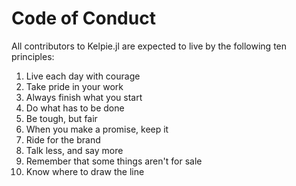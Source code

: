 # Code of Conduct

All contributors to Kelpie.jl are expected to live by the following ten
principles:

1. Live each day with courage
2. Take pride in your work
3. Always finish what you start
4. Do what has to be done
5. Be tough, but fair
6. When you make a promise, keep it
7. Ride for the brand
8. Talk less, and say more
9. Remember that some things aren't for sale
10. Know where to draw the line
